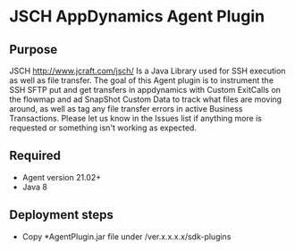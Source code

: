 JSCH AppDynamics Agent Plugin
==================================

## Purpose ##

JSCH http://www.jcraft.com/jsch/
Is a Java Library used for SSH execution as well as file transfer. The goal of this Agent plugin is to instrument the SSH SFTP put and get transfers in appdynamics with Custom ExitCalls on the flowmap and ad SnapShot Custom Data to track what files are moving around, as well as tag any file transfer errors in active Business Transactions.
Please let us know in the Issues list if anything more is requested or something isn't working as expected.

## Required
- Agent version 21.02+
- Java 8


## Deployment steps
- Copy *AgentPlugin.jar file under <agent-install-dir>/ver.x.x.x.x/sdk-plugins

    
